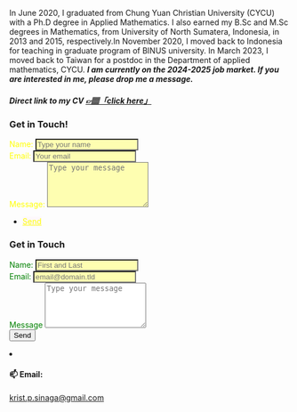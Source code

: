 In June 2020, I graduated from Chung Yuan Christian University (CYCU) with a Ph.D degree in Applied Mathematics. I also earned my B.Sc and M.Sc degrees in Mathematics, from University of North Sumatera, Indonesia, in 2013 and 2015, respectively.In November 2020, I moved back to Indonesia for teaching in graduate program of BINUS university. In March 2023, I moved back to Taiwan for a postdoc in the Department of applied mathematics, CYCU. ***I am currently on the 2024-2025 job market. If you are interested in me, please drop me a message.*** 

##### Direct link to my CV <a href="https://github.com/PatternKPS/PatternKPS/blob/main/Curriculum_Vitae.pdf" class="btn-theme btn-theme-md btn-default-bg text-uppercase"> 👉🏽「click here」</a>

<h3>Get in Touch!</h3>
<div class="split style1">
<body>
<form method="post" action="https://formspree.io/f/mbjnkngw">
<div class="fields">
<label for="name" style="color: yellow;">Name: </label>
<input type="text" name="name" placeholder="Type your name" id="name" style="background-color: rgba(255,255,0,0.3);"/>
</div>
<div class="field half">
<label for="email" style="color: yellow;">Email: </label>
<input type="text" name="email" placeholder="Your email" id="email" style="background-color: rgba(255,255,0,0.3);"/>
</div>
<div class="field">
<label for="message" style="color: yellow;">Message: </label>
<textarea name="message" placeholder="Type your message" id="message" rows="5" style="background-color: rgba(255,255,0,0.3);"></textarea>
</div>
<ul class="actions" >
<li><a href="" class="button submit" style="color: yellow;background-color: rgba(245, 40, 145, 0.02);">Send</a></li>
</ul>
</form>
<body>





<div id="contact">
        <h3>Get in Touch</h3>
        <div id="contact-form">
              <form id="fs-frm" name="simple-contact-form" accept-charset="utf-8" action="https://formspree.io/f/mbjnkngw" method="post">
  <div class="fields">
    <label for="full-name" style="color: green;">Name: </label>
    <input type="text" name="name" id="full-name" placeholder="First and Last" style="background-color: rgba(255,255,0,0.3);" required="">
    </div>      
    <div class="field">
    <label for="email-address" style="color: green;">Email: </label>
    <input type="email" name="_replyto" id="email-address" placeholder="email@domain.tld" required="" style="background-color: rgba(255,255,0,0.3);">
    </div>  
    <div class="field">
    <label for="message" style="color: green;">Message</label>
    <textarea rows="5" name="message" id="message" placeholder="Type your message" required=""></textarea>
    <input type="hidden" name="_subject" id="email-subject" value="Contact Form Submission">
    </div>
  <input type="submit" value="Send">
</form>
        </div>
    </div>


<li>
<h4>📫 Email: </h4>
<a href="#">krist.p.sinaga@gmail.com</a>
</li>
    
